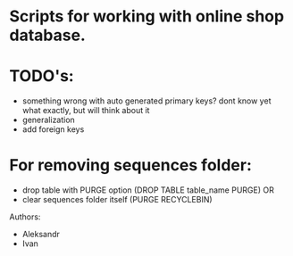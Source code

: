 # Scripts for working with online shop database.

# TODO's:
- something wrong with auto generated primary keys? dont know yet what exactly, but will think about it
- generalization
- add foreign keys

# For removing sequences folder:
- drop table with PURGE option (DROP TABLE table_name PURGE)
OR
- clear sequences folder itself (PURGE RECYCLEBIN)

Authors:
- Aleksandr
- Ivan
